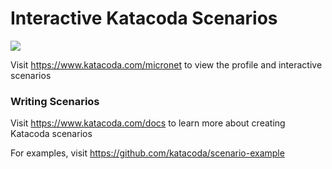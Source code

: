 # Interactive Katacoda Scenarios

[![](http://shields.katacoda.com/katacoda/micronet/count.svg)](https://www.katacoda.com/micronet "Get your profile on Katacoda.com")

Visit https://www.katacoda.com/micronet to view the profile and interactive scenarios

### Writing Scenarios
Visit https://www.katacoda.com/docs to learn more about creating Katacoda scenarios

For examples, visit https://github.com/katacoda/scenario-example
